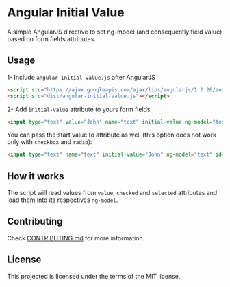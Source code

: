 # Angular Initial Value

A simple AngularJS directive to set ng-model (and consequently field value) based on form fields attributes.

## Usage

1- Include `angular-initial-value.js` after AngularJS
```html
<script src="https://ajax.googleapis.com/ajax/libs/angularjs/1.2.26/angular.min.js"></script>
<script src="dist/angular-initial-value.js"></script>
```

2- Add `initial-value` attribute to yours form fields

```html
<input type="text" value="John" name="text" initial-value ng-model="text" id="text"/>
```

You can pass the start value to attribute as well (this option does not work only with `checkbox` and `radio`):
```html
<input type="text" name="text" initial-value="John" ng-model="text" id="text"/>
```

## How it works

The script will read values from `value`, `checked` and `selected` attributes and load them into its respectives `ng-model`.


## Contributing

Check [CONTRIBUTING.md](CONTRIBUTING.md) for more information.

## License

This projected is licensed under the terms of the MIT license.
